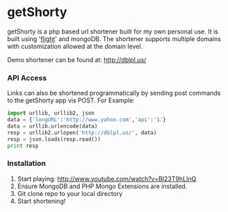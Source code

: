 # getShorty

getShorty is a php based url shortener built for my own personal use. It is built using '[flight](http://flightphp.com/)' and mongoDB.  The shortener supports multiple domains with customization allowed at the domain level.  

Demo shortener can be found at: http://dblpl.us/

### API Access

Links can also be shortened programmatically by sending post commands to the getShorty app vis POST.  For Example:
```python
import urllib, urllib2, json
data = {'longURL':'http://www.yahoo.com','api':'1'}
data = urllib.urlencode(data)
resp = urllib2.urlopen('http://dblpl.us/', data)
resp = json.loads(resp.read())
print resp
```

### Installation
1. Start playing: http://www.youtube.com/watch?v=BI23T9hLInQ
2. Ensure MongoDB and PHP Mongo Extensions are installed.
3. Git clone repo to your local directory
4. Start shortening!
